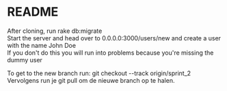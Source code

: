 # README

After cloning, run rake db:migrate  
Start the server and head over to 0.0.0.0:3000/users/new and create a user with the name John Doe  
If you don't do this you will run into problems because you're missing the dummy user  
  
To get to the new branch run: git checkout --track origin/sprint_2  
Vervolgens run je git pull om de nieuwe branch op te halen.  

